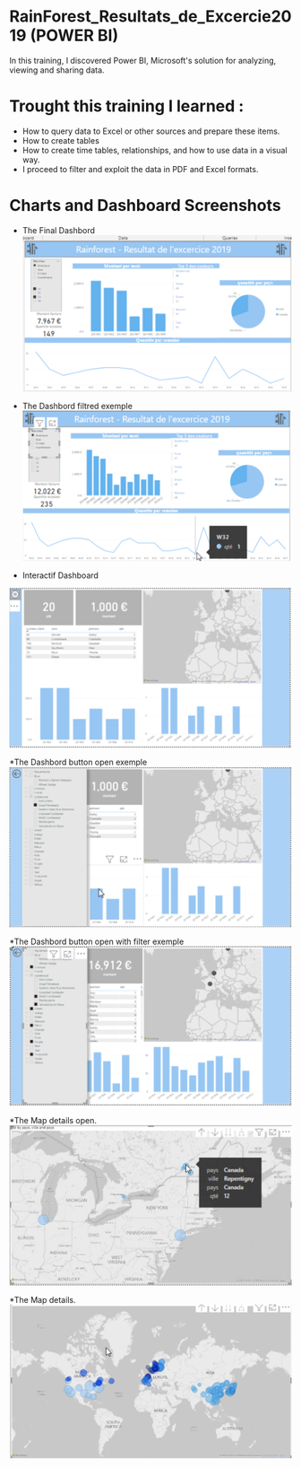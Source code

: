 # RainForest_Resultats_de_Excercie2019 (POWER BI)

In this training, I discovered Power BI, Microsoft's solution for analyzing, viewing and sharing data. 

# Trought this training I learned :

* How to query data to Excel or other sources and prepare these items. 
* How to create tables
* How to create time tables, relationships, and how to use data in a visual way. 
* I proceed to filter and exploit the data in PDF and Excel formats.



# Charts and Dashboard Screenshots

* The Final Dashbord
![Dashboard final page](Capt/DashboardBI.png)

* The Dashbord filtred exemple
![Dashboard filtred page](Capt/dashboard_filter.png)

* Interactif Dashboard

![Dashboard interactif page](Capt/Dahboard_interactif_button.png)

*The Dashbord button open exemple
![Dashboard button page](Capt/Dshboard_interactif_button_open.png)

*The Dashbord button open with filter exemple
![Dashboard button filter page](Capt/menu_buttonOpen_filtredselect.png)

*The Map details open. 
![Map chart](Capt/details_mapopen.png)


*The Map details. 
![Map details chart](Capt/map_details.png)

